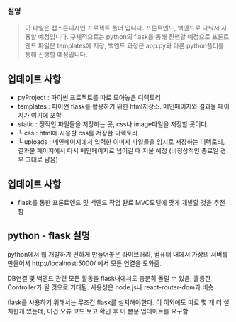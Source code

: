 <h3>설명</h3>

> 이 파일은 캡스톤디자인 프로젝트 폴더 입니다. 프론트엔드, 백엔드로 나눠서 사용할 예정입니다.
> 구체적으로는 python의 flask를 통해 진행할 예정으로 프론트 엔드 파일은 templates에 저장, 백엔드 과정은 app.py와 다른 python폴더를 통해 진행할 예정입니다.

<h2>업데이트 사항</h2>
<ul>
  <li>pyProject : 파이썬 프로젝트를 따로 모아놓은 디렉토리</li>
  <li>templates : 파이썬 flask를 활용하기 위한 html저장소. 메인페이지와 결과물 페이지가 여기에 포함</li>
  <li>static : 정적인 파일들을 저장하는 곳, css나 image파일을 저장할 곳이다.</li>
  <li>└ css : html에 사용할 css를 저장한 디렉토리</li>
  <li>└ uploads : 메인페이지에서 입력한 이미지 파일들을 임시로 저장하는 디렉토리, 결과물 페이지에서 다시 메인페이지로 넘어갈 때 지울 예정 (비정상적인 종료일 경우 그대로 남음)</li>
</ul>

<h2>업데이트 사항</h2>
<ul>
  <li>flask를 통한 프론트엔드 및 백엔드 작업 완료 MVC모델에 맞게 개발할 것을 추천함</li>
</ul>

<h2>python - flask 설명</h2>
<p>python에서 웹 개발하기 편하게 만들어놓은 라이브러리, 컴퓨터 내에서 가상의 서버를 만들어서 http://localhost:5000/ 에서 모든 연결을 도와줌.</p>
<p>DB연결 및 백엔드 관련 모든 활동을 flask내에서도 충분히 돌릴 수 있음, 훌륭한 Controller가 될 것으로 기대됨. 사용성은 node.js나 react-router-dom과 비슷</p>
<p>flask를 사용하기 위해서는 무조건 flask를 설치해야한다. 이 이외에도 따로 몇 개 더 설치한게 있는데, 이건 오류 코드 보고 확인 후 이 본문 업데이트를 요구함</p>
